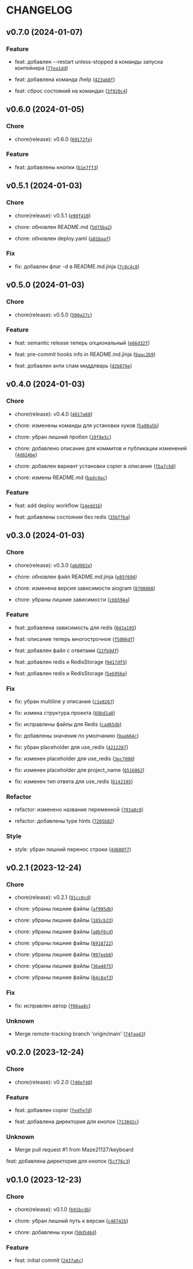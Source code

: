 # CHANGELOG



## v0.7.0 (2024-01-07)

### Feature

* feat: добавлен --restart unless-stopped в команды запуска контейнера ([`77ea1dd`](https://github.com/Maze21127/aiogram-template/commit/77ea1dd839477bee67727af0e67782c11a2d240b))

* feat: добавлена команда /help ([`423ab8f`](https://github.com/Maze21127/aiogram-template/commit/423ab8f6359fd9d026680509fd6e48fc65671f0e))

* feat: сброс состояний на командах ([`3f920c4`](https://github.com/Maze21127/aiogram-template/commit/3f920c441977b6517a61ff1a914e35132801b493))


## v0.6.0 (2024-01-05)

### Chore

* chore(release): v0.6.0 ([`69172fe`](https://github.com/Maze21127/aiogram-template/commit/69172fe85027838b456dc97bcda35420c9810ff2))

### Feature

* feat: добавлены кнопки ([`b1e7ff3`](https://github.com/Maze21127/aiogram-template/commit/b1e7ff373999ad3e83a48265fc36bdf3098b7192))


## v0.5.1 (2024-01-03)

### Chore

* chore(release): v0.5.1 ([`e90f410`](https://github.com/Maze21127/aiogram-template/commit/e90f4101013a1fa31c96c3ea32e48a9a46622a50))

* chore: обновлен README.md ([`5d75ba2`](https://github.com/Maze21127/aiogram-template/commit/5d75ba29dfecd63757f7a26a513cd048a4e2775e))

* chore: обновлен deploy.yaml ([`a816aaf`](https://github.com/Maze21127/aiogram-template/commit/a816aaf562121c3bd504d70dca4aaafd6567b207))

### Fix

* fix: добавлен флаг -d в README.md.jinja ([`7c8c4c8`](https://github.com/Maze21127/aiogram-template/commit/7c8c4c817e1e7032b5aad843a44322e5ef707ee7))


## v0.5.0 (2024-01-03)

### Chore

* chore(release): v0.5.0 ([`500a27c`](https://github.com/Maze21127/aiogram-template/commit/500a27c1b3285698055176c013640e1871c416fb))

### Feature

* feat: semantic release теперь опциональный ([`e66d32f`](https://github.com/Maze21127/aiogram-template/commit/e66d32ff976abdf0a02e2be4411bdf0b5b14f08b))

* feat: pre-commit hooks info in README.md.jinja ([`9aac2b9`](https://github.com/Maze21127/aiogram-template/commit/9aac2b94d8b280c120fbfd99c66d03e315dfc2b9))

* feat: добавлен анти спам миддлварь ([`d2b876e`](https://github.com/Maze21127/aiogram-template/commit/d2b876e5b54706a5c12b5852d8e0c9f2068a93f6))


## v0.4.0 (2024-01-03)

### Chore

* chore(release): v0.4.0 ([`4017a60`](https://github.com/Maze21127/aiogram-template/commit/4017a60ba37ee1d29a311e973c5344cfa276b0ba))

* chore: изменены команды для установки хуков ([`5a00a5b`](https://github.com/Maze21127/aiogram-template/commit/5a00a5b21eb0ef672497ecd721d0b804bf907fb3))

* chore: убран лишний пробел ([`10f8e5c`](https://github.com/Maze21127/aiogram-template/commit/10f8e5c2e946a38f22ae5cb7e7c3ca0cc9302620))

* chore: добавлено описание для коммитов и публикации изменений ([`4d024be`](https://github.com/Maze21127/aiogram-template/commit/4d024bef1326aa0d2bcf40461e73106d53eda845))

* chore: добавлен вариант установки copier в описание ([`fba7cb8`](https://github.com/Maze21127/aiogram-template/commit/fba7cb8b3493760fe898aa3662eeafea268d5337))

* chore: измены README.md ([`badc4ac`](https://github.com/Maze21127/aiogram-template/commit/badc4ac45ab3b0481b8d9c5a79a74547d862c598))

### Feature

* feat: add deploy workflow ([`14edd1b`](https://github.com/Maze21127/aiogram-template/commit/14edd1b1539fe994d64a6914c9f46ede3ef8b18e))

* feat: добавлены состояния без redis ([`35bffba`](https://github.com/Maze21127/aiogram-template/commit/35bffba5ca16a056a16cb545823755babbf8e0df))


## v0.3.0 (2024-01-03)

### Chore

* chore(release): v0.3.0 ([`a6d982e`](https://github.com/Maze21127/aiogram-template/commit/a6d982e081555717b7ea047ba35cc07eb7b9293f))

* chore: обновлен файл README.md.jinja ([`e85f694`](https://github.com/Maze21127/aiogram-template/commit/e85f69471d8c40d9805e306f5177a1c6ce956e3c))

* chore: изменена версия зависимости aiogram ([`8708868`](https://github.com/Maze21127/aiogram-template/commit/870886820f437a4750f99cc9ec659b36322d51d8))

* chore: убраны лишние зависимости ([`cb6594a`](https://github.com/Maze21127/aiogram-template/commit/cb6594a64ebdab2496c1e7720c79d2702eb7377a))

### Feature

* feat: добавлена зависимость для redis ([`043a195`](https://github.com/Maze21127/aiogram-template/commit/043a195fcdfd1c77304b1da3480fac3086bb215e))

* feat: описание теперь многострочное ([`f5006df`](https://github.com/Maze21127/aiogram-template/commit/f5006df4a02e37d5ffe80999764622b3b0d85c66))

* feat: добавлен файл с ответами ([`22fb9df`](https://github.com/Maze21127/aiogram-template/commit/22fb9dfc88dfc85b3e4ae399bcc03aff06e492f2))

* feat: добавлен redis и RedisStorage ([`9417df5`](https://github.com/Maze21127/aiogram-template/commit/9417df50e1fc40e8d7830e4cc29015ea5da0949d))

* feat: добавлен redis и RedisStorage ([`5eb956e`](https://github.com/Maze21127/aiogram-template/commit/5eb956e9a6ca35ea09da3f7d0eceb5546270c49b))

### Fix

* fix: убран multiline у описания ([`c1e8267`](https://github.com/Maze21127/aiogram-template/commit/c1e8267d7462a840e02bfa32bec49e42252ca896))

* fix: измена структура проекта ([`69bd1a0`](https://github.com/Maze21127/aiogram-template/commit/69bd1a0b795afa2da9401d50918b4b5f1743ccb8))

* fix: исправлены файлы для Redis ([`cad65db`](https://github.com/Maze21127/aiogram-template/commit/cad65db24cde0f2e2744a7e0c914b35f8ad66872))

* fix: добавлены значения по умолчанию ([`9aa604c`](https://github.com/Maze21127/aiogram-template/commit/9aa604cb9def2f678b74d49679ae05dda6d90925))

* fix: убран placeholder для use_redis ([`4212287`](https://github.com/Maze21127/aiogram-template/commit/421228711777d658790402cd60cee19a074a7db1))

* fix: изменен placeholder для use_redis ([`3ec7898`](https://github.com/Maze21127/aiogram-template/commit/3ec7898eb520afb3a1e81efb9de548a8a3f17974))

* fix: изменен placeholder для project_name ([`6516062`](https://github.com/Maze21127/aiogram-template/commit/6516062b962e0448c8755a0cd745307e55248523))

* fix: изменен тип ответа для use_redis ([`6142195`](https://github.com/Maze21127/aiogram-template/commit/6142195c6904ae4b9c9f62907dea8e6fe464f02c))

### Refactor

* refactor: изменено название переменной ([`793a0c9`](https://github.com/Maze21127/aiogram-template/commit/793a0c9da9cef0bdc6239854aef18beb5c6872ba))

* refactor: добавлены type hints ([`7205b82`](https://github.com/Maze21127/aiogram-template/commit/7205b8253d0efa7bfc12346f1348500e50244474))

### Style

* style: убран лишний перенос строки ([`4d680f7`](https://github.com/Maze21127/aiogram-template/commit/4d680f78e6ffc742b7e215a4d9f2e11785ed73c0))


## v0.2.1 (2023-12-24)

### Chore

* chore(release): v0.2.1 ([`91cc0cd`](https://github.com/Maze21127/aiogram-template/commit/91cc0cddcc0df94c042b265f08e5cd0cf4f44c0b))

* chore: убраны лишние файлы ([`af995db`](https://github.com/Maze21127/aiogram-template/commit/af995db4381485465b6831b6bdfaa51de14a6401))

* chore: убраны лишние файлы ([`185cb23`](https://github.com/Maze21127/aiogram-template/commit/185cb235f7b87499e54bc70185c8a2494b9c1643))

* chore: убраны лишние файлы ([`a8bf6cd`](https://github.com/Maze21127/aiogram-template/commit/a8bf6cd7ccfe2b60b4ecad1a8d050538b8bdd149))

* chore: убраны лишние файлы ([`6918722`](https://github.com/Maze21127/aiogram-template/commit/691872266836460d054b04454b36b14c2dd472c3))

* chore: убраны лишние файлы ([`997eeb0`](https://github.com/Maze21127/aiogram-template/commit/997eeb077ae58fa45f8546d38c45fd1e91f2d3a8))

* chore: убраны лишние файлы ([`36a4875`](https://github.com/Maze21127/aiogram-template/commit/36a48751ce9bea61a75e620c48347b88d33720e0))

* chore: убраны лишние файлы ([`64c8af3`](https://github.com/Maze21127/aiogram-template/commit/64c8af3a6a44aed6542484beadd2489c06e22f6a))

### Fix

* fix: исправлен автор ([`f06aa8c`](https://github.com/Maze21127/aiogram-template/commit/f06aa8cdd90bfa3602a41a9e821855571ca5ca4a))

### Unknown

* Merge remote-tracking branch &#39;origin/main&#39; ([`74faa43`](https://github.com/Maze21127/aiogram-template/commit/74faa431063a0d4f6ddfcde389638dba9be2b16f))


## v0.2.0 (2023-12-24)

### Chore

* chore(release): v0.2.0 ([`740ef40`](https://github.com/Maze21127/aiogram-template/commit/740ef407b69caecc4126473b176f268e9c31c756))

### Feature

* feat: добавлен copier ([`fedfe7d`](https://github.com/Maze21127/aiogram-template/commit/fedfe7d7b859b08c9e08cff26b46789d8fa4cb61))

* feat: добавлена директория для кнопок ([`7138d2c`](https://github.com/Maze21127/aiogram-template/commit/7138d2c4d82dcd767c21111546bd281431d6ea35))

### Unknown

* Merge pull request #1 from Maze21127/keyboard

feat: добавлена директория для кнопок ([`5cf76c3`](https://github.com/Maze21127/aiogram-template/commit/5cf76c35c6f5c7894db517dae99bedb916c818d4))


## v0.1.0 (2023-12-23)

### Chore

* chore(release): v0.1.0 ([`b91bcdb`](https://github.com/Maze21127/aiogram-template/commit/b91bcdb88ec3eacd1a7b09ffc6e416020c27cd4c))

* chore: убран лишний путь к версии ([`c48742b`](https://github.com/Maze21127/aiogram-template/commit/c48742bbe7c457a62cac5c08ebff9d200d1fc8d0))

* chore: добавлены хуки ([`50d546d`](https://github.com/Maze21127/aiogram-template/commit/50d546dab2fe7a13b6989c24f6a1b4f74c50f019))

### Feature

* feat: initial commit ([`2437a6c`](https://github.com/Maze21127/aiogram-template/commit/2437a6c1f7608aac1a27c344a5015be5592b7d8c))
